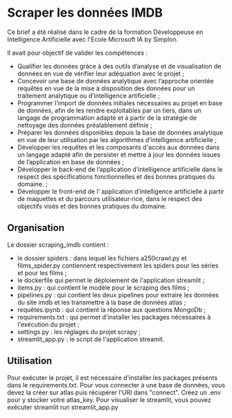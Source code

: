 # Scraper les données IMDB

Ce brief a été réalisé dans le cadre de la formation Développeuse en Intelligence Artificielle avec l'Ecole Microsoft IA by Simplon. 

Il avait pour objectif de valider les compétences : 
- Qualifier les données grâce à des outils d’analyse et de visualisation de données en vue de vérifier leur adéquation avec le projet ;
- Concevoir une base de données analytique avec l’approche orientée requêtes en vue de la mise à disposition des données pour un traitement analytique ou d’intelligence artificielle ;
- Programmer l’import de données initiales nécessaires au projet en base de données, afin de les rendre exploitables par un tiers, dans un langage de programmation adapté et à partir de la stratégie de nettoyage des données préalablement définie ;
- Préparer les données disponibles depuis la base de données analytique en vue de leur utilisation par les algorithmes d’intelligence artificielle ;
- Développer les requêtes et les composants d'accès aux données dans un langage adapté afin de persister et mettre à jour les données issues de l’application en base de données ;
- Développer le back-end de l’application d’intelligence artificielle dans le respect des spécifications fonctionnelles et des bonnes pratiques du domaine. ;
- Développer le front-end de l’ application d’intelligence artificielle à partir de maquettes et du parcours utilisateur⋅rice, dans le respect des objectifs visés et des bonnes pratiques du domaine.

## Organisation 

Le dossier scraping_imdb contient :
- le dossier spiders  : dans lequel les fichiers a250crawl.py et films_spider.py contiennent respectivement les spiders pour les séries et pour les films ;
- le dockerfile qui permet le déploiement de l'application streamlit ;
- items.py : qui contient le modèle pour le scraping des films ; 
- pipelines.py : qui contient les deux pipelines pour extraire les données du site imdb et les transmettre à la base de données atlas ; 
- requêtes.ipynb : qui contient la réponse aux questions MongoDb ;
- requirements.txt : qui permet d'installer les packages nécessaires à l'exécution du projet ; 
- settings.py : les réglages du projet scrapy ; 
- streamlit_app.py : le script de l'application streamit. 

## Utilisation 

Pour exécuter le projet, il est nécessaire d'installer les packages présents dans le requirements.txt. 
Pour vous connecter à une base de données, vous devez la créer sur atlas puis récupérer l'URI dans "connect". 
Créez un .env pour y stocker votre atlas_key.
Pour visualiser le streamlit, vous pouvez exécuter streamlit run streamlit_app.py 
